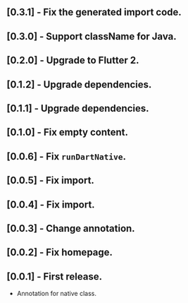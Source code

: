 ## [0.3.1] - Fix the generated import code.

## [0.3.0] - Support className for Java.

## [0.2.0] - Upgrade to Flutter 2.

## [0.1.2] - Upgrade dependencies.

## [0.1.1] - Upgrade dependencies.

## [0.1.0] - Fix empty content.

## [0.0.6] - Fix `runDartNative`.

## [0.0.5] - Fix import.

## [0.0.4] - Fix import.

## [0.0.3] - Change annotation.

## [0.0.2] - Fix homepage.

## [0.0.1] - First release.

* Annotation for native class.

